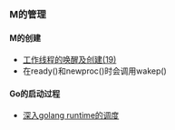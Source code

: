 ### M的管理

<link rel="stylesheet" type="text/css" href="../images/jquery.dialog.css">
<script type=text/javascript src="../images/jquery.dialog-code.js"></script>

#### M的创建
* [工作线程的唤醒及创建(19)](https://www.cnblogs.com/abozhang/p/10916701.html)
* 在ready()和newproc()时会调用wakep()

<div class="DialogCode" data-code="wakep"></div>

#### Go的启动过程
* [深入golang runtime的调度](https://zboya.github.io/post/go_scheduler/#m%E7%9A%84%E7%AE%A1%E7%90%86)    




